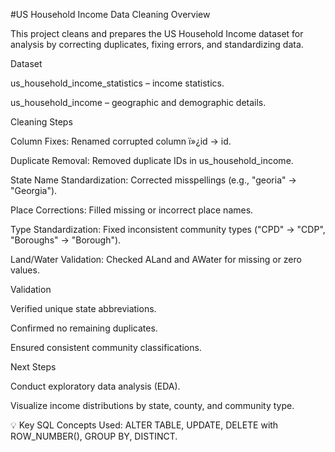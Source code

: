 #US Household Income Data Cleaning
Overview

This project cleans and prepares the US Household Income dataset for analysis by correcting duplicates, fixing errors, and standardizing data.

Dataset

us_household_income_statistics – income statistics.

us_household_income – geographic and demographic details.

Cleaning Steps

Column Fixes: Renamed corrupted column ï»¿id → id.

Duplicate Removal: Removed duplicate IDs in us_household_income.

State Name Standardization: Corrected misspellings (e.g., "georia" → "Georgia").

Place Corrections: Filled missing or incorrect place names.

Type Standardization: Fixed inconsistent community types ("CPD" → "CDP", "Boroughs" → "Borough").

Land/Water Validation: Checked ALand and AWater for missing or zero values.

Validation

Verified unique state abbreviations.

Confirmed no remaining duplicates.

Ensured consistent community classifications.

Next Steps

Conduct exploratory data analysis (EDA).

Visualize income distributions by state, county, and community type.

💡 Key SQL Concepts Used: ALTER TABLE, UPDATE, DELETE with ROW_NUMBER(), GROUP BY, DISTINCT.
